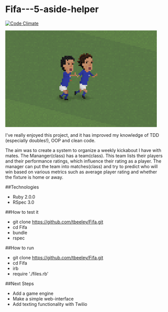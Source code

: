 Fifa---5-aside-helper
====

[![Code Climate](https://codeclimate.com/github/tbeeley/Fifa/badges/gpa.svg)](https://codeclimate.com/github/tbeeley/Fifa)

![Picture](./assets/tardelli1.png)

I've really enjoyed this project, and it has improved my knowledge of TDD (especially doubles!), OOP and clean code. 

The aim was to create a system to organize a weekly kickabout I have with mates. The Mananger(class) has a team(class). This team lists their players and their performance ratings, which influence their rating as a player. The manager can put the team into matches(class) and try to predict who will win based on various metrics such as average player rating and whether the fixture is home or away. 

##Technologies

- Ruby 2.0.0
- RSpec 3.0

##How to test it

- git clone https://github.com/tbeeley/Fifa.git
- cd Fifa
- bundle
- rspec

##How to run

- git clone https://github.com/tbeeley/Fifa.git
- cd Fifa
- irb
- require './files.rb'

##Next Steps

- Add a game engine
- Make a simple web-interface
- Add texting functionality with Twilio


